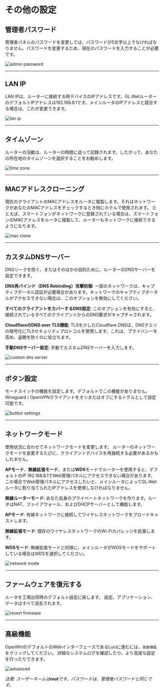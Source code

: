 # その他の設定



## 管理者パスワード

管理者パネルのパスワードを変更しては、パスワードが5文字以上でなければなりません。パスワードを変更するため、現在のパスワードを入力することが必要です。

![admin password](https://static.gl-inet.com/docs/router/jp/3/setup/mini_router/more_settings/admin_password.png)



---

## LAN IP

LAN IPは、ルーターに接続する時デバイスのIPアドレスです。GL.iNetルーターのデフォルトIPアドレスは192.168.8.1です。メインルータのIPアドレスと競合する場合は、これが変更できます。

![lan ip](https://static.gl-inet.com/docs/router/jp/3/setup/mini_router/more_settings/LANIP.png)



---

## タイムゾーン

ルーターの活動は、ルーターの時間に従って記録されます。したがって、あなたの所在地のタイムゾーンを選択することをお勧めします。


![time zone](https://static.gl-inet.com/docs/router/jp/3/setup/mini_router/more_settings/time_zone.png)



---

## MACアドレスクローニング

現在のクライアントのMACアドレスをルータに複製します。それはネットワークがあなたのMACアドレスをチェックするとき特にホテルで使用されます。 たとえば、スマートフォンがネットワークに登録されている場合は、スマートフォンのMACアドレスをルータに複製して、ルーターもネットワークに接続できるようになります。

![mac clone](https://static.gl-inet.com/docs/router/jp/3/setup/mini_router/more_settings/mac_clone.png)



---

## カスタムDNSサーバー

DNSリークを防ぐ、またはそのほかの目的ために、ルーターのDNSサーバーを設定できます。

**DNS再バインド（DNS Rebinding）攻撃防御**: 一部のネットワークは、キャプティブポータル認証が必要場合があります。ネットワークのキャプティブポータルがアクセスできない場合は、このオプションを無効にしてください。

**すべてのクライアントをカバーするDNS設定**: このオプションを有効にすると、接続されているすべてのクライアントからのDNS要求がキャプチャされます。

**CloudflareのDNS over TLS機能**: TLSを介したCloudflare DNSは、DNSクエリの暗号化にTLSセキュリティプロトコルを使用します。これは、プライバシーを高め、盗聴を防ぐのに役立ちます。

**手動DNSサーバー設定**: 手動でカスタムDNSサーバーを入力します。

![custom dns server](https://static.gl-inet.com/docs/router/jp/3/setup/mini_router/more_settings/custom_dns_server.png)



---

## ボタン設定

モードスイッチの機能を設定します。デフォルトでこの機能がありません。Wireguard / OpenVPNクライアントをオンまたはオフにするトグルとして設定可能です。

![button settings](https://static.gl-inet.com/docs/router/jp/3/setup/mini_router/more_settings/button_settings.png)



---

## ネットワークモード

使用状況に合わせてネットワークモードを変更します。 ルーターのネットワークモードを変更するたびに、クライアントデバイスを再接続する必要があるかもしれません。

**APモード**、**無線拡張モード**、または**WDS**モードでルーターを使用すると、デフォルトのIP 192.168.8.1でWeb管理パネルにアクセスできない場合があります。この場合でWeb管理パネルにアクセスしたいと、メインルータによってGL.iNetルータに割り当てられたIPアドレスを使用しなければなりません。

**無線ルーターモード**: あなた自身のプライベートネットワークを作ります。ルータはNAT、ファイアウォール、およびDHCPサーバーとして機能します。

**APモード**: 有線ネットワークに接続してワイヤレスネットワークをブロードキャストします。

**無線拡張モード**: 既存のワイヤレスネットワークのWi-Fiカバレッジを拡張します。

**WDSモード**: 無線拡張モードと同様に、メインルータがWDSモードをサポートしている場合はWDSを選択してください。

![network mode](https://static.gl-inet.com/docs/router/jp/3/setup/mini_router/more_settings/network_mode.png)



---

## ファームウェアを復元する

ルータを工場出荷時のデフォルト設定に戻します。 設定、アプリケーション、データはすべて消去されます。

![revert firmware](https://static.gl-inet.com/docs/router/jp/3/setup/mini_router/more_settings/revert_firmware.png)



---

## 高級機能

OpenWrtのデフォルトのWebインターフェースであるLuciに進むには、`高級機能`をクリックしてください。 詳細なシステムログを確認したり、より高度な設定を行ったりできます。

![advanced](https://static.gl-inet.com/docs/router/jp/3/setup/gl-b1300/more_settings/advanced.png)

*注意: ユーザーネームは**root**です。パスワードは、管理者パスワードと同じです。*